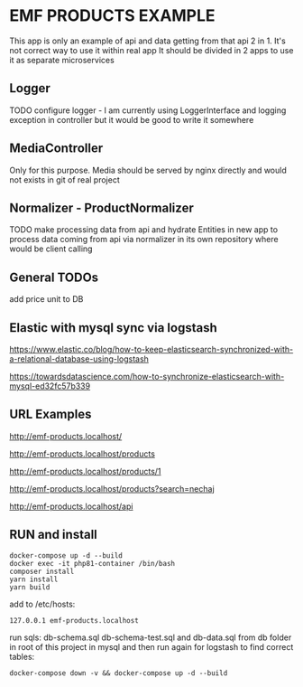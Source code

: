 # EMF PRODUCTS EXAMPLE
This app is only an example of api and data getting from that api 2 in 1. It's not correct way to use it within real app
It should be divided in 2 apps to use it as separate microservices
## Logger
TODO configure logger - I am currently using LoggerInterface and logging exception in controller but it would be good to write it somewhere

## MediaController
Only for this purpose. Media should be served by nginx directly and would not exists in git of real project

## Normalizer - ProductNormalizer
TODO make processing data from api and hydrate Entities
in new app to process data coming from api via normalizer in its own repository where would be client calling

## General TODOs
add price unit to DB


## Elastic with mysql sync via logstash
https://www.elastic.co/blog/how-to-keep-elasticsearch-synchronized-with-a-relational-database-using-logstash

https://towardsdatascience.com/how-to-synchronize-elasticsearch-with-mysql-ed32fc57b339

## URL Examples
http://emf-products.localhost/

http://emf-products.localhost/products

http://emf-products.localhost/products/1

http://emf-products.localhost/products?search=nechaj

http://emf-products.localhost/api

## RUN and install
```console
docker-compose up -d --build
docker exec -it php81-container /bin/bash
composer install 
yarn install
yarn build
```
add to /etc/hosts:

```
127.0.0.1 emf-products.localhost
```

run sqls: db-schema.sql db-schema-test.sql and db-data.sql from db folder in root of this project in mysql
and then run again for logstash to find correct tables:
```
docker-compose down -v && docker-compose up -d --build
```
